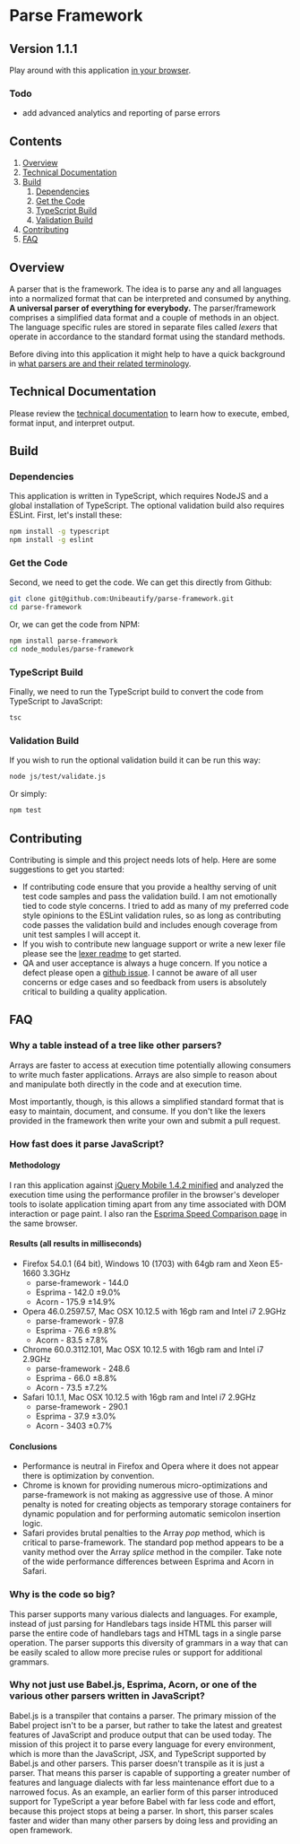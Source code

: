 # Parse Framework

## Version 1.1.1
Play around with this application [in your browser](http://prettydiff.com/parse-framework/runtimes/browsertest.xhtml).

### Todo
* add advanced analytics and reporting of parse errors

## Contents
1. [Overview](#overview)
1. [Technical Documentation](#technical-documentation)
1. [Build](#build)
   1. [Dependencies](#dependencies)
   1. [Get the Code](#get-the-code)
   1. [TypeScript Build](#typescript-build)
   1. [Validation Build](#validation-build)
1. [Contributing](#contributing)
1. [FAQ](#faq)

## Overview
A parser that is the framework.  The idea is to parse any and all languages into a normalized format that can be interpreted and consumed by anything. **A universal parser of everything for everybody.** The parser/framework comprises a simplified data format and a couple of methods in an object.  The language specific rules are stored in separate files called *lexers* that operate in accordance to the standard format using the standard methods.

Before diving into this application it might help to have a quick background in [what parsers are and their related terminology](docs/parsers.md).

## Technical Documentation
Please review the [technical documentation](docs/tech-documentation.md) to learn how to execute, embed, format input, and interpret output.

## Build

### Dependencies
This application is written in TypeScript, which requires NodeJS and a global installation of TypeScript.  The optional validation build also requires ESLint.  First, let's install these:

```bash
npm install -g typescript
npm install -g eslint
```

### Get the Code
Second, we need to get the code.  We can get this directly from Github:

```bash
git clone git@github.com:Unibeautify/parse-framework.git
cd parse-framework
```

Or, we can get the code from NPM:

```bash
npm install parse-framework
cd node_modules/parse-framework
```

### TypeScript Build
Finally, we need to run the TypeScript build to convert the code from TypeScript to JavaScript:

```bash
tsc
```

### Validation Build
If you wish to run the optional validation build it can be run this way:

```bash
node js/test/validate.js
```

Or simply:

```bash
npm test
```

## Contributing
Contributing is simple and this project needs lots of help.  Here are some suggestions to get you started:

* If contributing code ensure that you provide a healthy serving of unit test code samples and pass the validation build.  I am not emotionally tied to code style concerns.  I tried to add as many of my preferred code style opinions to the ESLint validation rules, so as long as contributing code passes the validation build and includes enough coverage from unit test samples I will accept it.
* If you wish to contribute new language support or write a new lexer file please see the [lexer readme](lexers/readme.md) to get started.
* QA and user acceptance is always a huge concern.  If you notice a defect please open a [github issue](github.com/Unibeautify/parse-framework/issues/).  I cannot be aware of all user concerns or edge cases and so feedback from users is absolutely critical to building a quality application.

## FAQ

### Why a table instead of a tree like other parsers?
Arrays are faster to access at execution time potentially allowing consumers to write much faster applications.  Arrays are also simple to reason about and manipulate both directly in the code and at execution time.

Most importantly, though, is this allows a simplified standard format that is easy to maintain, document, and consume.  If you don't like the lexers provided in the framework then write your own and submit a pull request.

### How fast does it parse JavaScript?
#### Methodology
I ran this application against [jQuery Mobile 1.4.2 minified](http://code.jquery.com/mobile/1.4.2/jquery.mobile-1.4.2.min.js) and analyzed the execution time using the performance profiler in the browser's developer tools to isolate application timing apart from any time associated with DOM interaction or page paint.  I also ran the [Esprima Speed Comparison page](http://esprima.org/test/compare.html) in the same browser.

#### Results (all results in milliseconds)
* Firefox 54.0.1 (64 bit), Windows 10 (1703) with 64gb ram and Xeon E5-1660 3.3GHz
   - parse-framework - 144.0
   - Esprima - 142.0 ±9.0%
   - Acorn - 175.9 ±14.9%
* Opera 46.0.2597.57, Mac OSX 10.12.5 with 16gb ram and Intel i7 2.9GHz
   - parse-framework - 97.8
   - Esprima - 76.6 ±9.8%
   - Acorn - 83.5 ±7.8%
* Chrome 60.0.3112.101, Mac OSX 10.12.5 with 16gb ram and Intel i7 2.9GHz
   - parse-framework - 248.6
   - Esprima - 66.0 ±8.8%
   - Acorn - 73.5 ±7.2%
* Safari 10.1.1, Mac OSX 10.12.5 with 16gb ram and Intel i7 2.9GHz
   - parse-framework - 290.1
   - Esprima - 37.9 ±3.0%
   - Acorn - 3403 ±0.7%

#### Conclusions
* Performance is neutral in Firefox and Opera where it does not appear there is optimization by convention.
* Chrome is known for providing numerous micro-optimizations and parse-framework is not making as aggressive use of those. A minor penalty is noted for creating objects as temporary storage containers for dynamic population and for performing automatic semicolon insertion logic.
* Safari provides brutal penalties to the Array *pop* method, which is critical to parse-framework. The standard pop method appears to be a vanity method over the Array *splice* method in the compiler. Take note of the wide performance differences between Esprima and Acorn in Safari.

### Why is the code so big?
This parser supports many various dialects and languages.  For example, instead of just parsing for Handlebars tags inside HTML this parser will parse the entire code of handlebars tags and HTML tags in a single parse operation.  The parser supports this diversity of grammars in a way that can be easily scaled to allow more precise rules or support for additional grammars.

### Why not just use Babel.js, Esprima, Acorn, or one of the various other parsers written in JavaScript?
Babel.js is a transpiler that contains a parser.  The primary mission of the Babel project isn't to be a parser, but rather to take the latest and greatest features of JavaScript and produce output that can be used today.  The mission of this project it to parse every language for every environment, which is more than the JavaScript, JSX, and TypeScript supported by Babel.js and other parsers.  This parser doesn't transpile as it is just a parser.  That means this parser is capable of supporting a greater number of features and language dialects with far less maintenance effort due to a narrowed focus.  As an example, an earlier form of this parser introduced support for TypeScript a year before Babel with far less code and effort, because this project stops at being a parser.  In short, this parser scales faster and wider than many other parsers by doing less and providing an open framework.